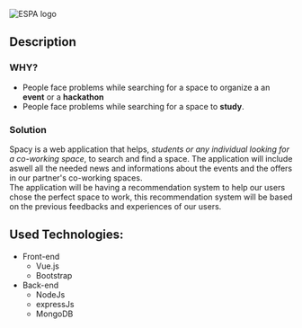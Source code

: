 ![ESPA logo](https://github.com/amiradridi/Espa/blob/master/logo.png)

## Description
  ### WHY?
  * People face problems while searching for a space to organize a an **event** or a **hackathon**
  * People face problems while searching for a space to **study**.
  ### Solution
  Spacy is a web application that helps, *students or any individual looking for a co-working space*, to search and find a space.
  The application will include aswell all the needed news and informations about the events and the offers in our partner's co-working spaces.
  <br/>
  The application will be having a recommendation system to help our users chose the perfect space to work,
  this recommendation system will be based on the previous feedbacks and experiences of our users.
  
## Used Technologies:
* Front-end
  * Vue.js
  * Bootstrap
* Back-end
  * NodeJs
  * expressJs
  * MongoDB

